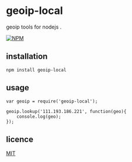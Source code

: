 # geoip-local

geoip  tools for nodejs .

[![NPM](https://nodei.co/npm/geoip-local.png?downloads=true&stars=true)](https://nodei.co/npm/geoip-local/)


## installation

	npm install geoip-local

## usage

	var geoip = require('geoip-local');

	geoip.lookup('111.193.186.221', function(geo){
		console.log(geo);
	});

## licence

[MIT](http://lsong.mit-license.org/)
